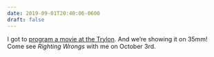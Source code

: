 ```yaml
---
date: 2019-09-01T20:40:06-0600
draft: false
---
```




I got to [program a movie at the Trylon](https://www.trylon.org/film/righting-wrongs-aka-above-the-law/). And we’re showing it on 35mm! Come see _Righting Wrongs_ with me on October 3rd.



